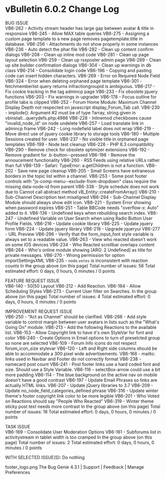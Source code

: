 # vBulletin 6.0.2 Change Log
 
 BUG
ISSUE	 
 VB6-262 - Activity stream header has large gap between avatar & title in responsive
VB6-245 - Allow MAX table queries
VB6-275 - Assigning a custom page template to a new page removes pagetemplate.title in database.
VB6-256 - Attachments do not show properly in some instances
VB6-236 - Auto detect the phar file
VB6-282 - Clean up content confirm dialogs
VB6-208 - Clean up inline mod code
VB6-281 - Clean up page layout selection
VB6-259 - Clean up rssposter admin page
VB6-289 - Clean up site builder confirmation dialogs
VB6-304 - Clean up warnings in db class
VB6-214 - Consolidate login code
VB6-196 - Copying and pasting code can insert hidden characters.
VB6-269 - Error on Required Node Field
VB6-324 - Error when deleting orphaned page template
VB6-301 - fetchmemberlist query returns infractiongroupid is ambiguous.
VB6-217 - Fix cookie tracking in the tag admincp page
VB6-233 - Fix obsolete jquery functions
VB6-203 - Fix warnings in upgrader
 VB6-178 - Focus outline for profile tabs is clipped
VB6-252 - Forum Home Module: Maximum Channel Display Depth not respected on javascript display_Forum_Tab call.
VB6-230 - implode(): Argument #2 must be of type ?array, string given in vbinstall...querydefs.php:4986
VB6-228 - Inlinemod checkboxes cause "invalid_node_id" on node undelete
VB6-257 - Load translate link in admincp frame
VB6-242 - Long nodefield label does not wrap
VB6-219 - Move direct use of jquery cookie library to storage tools
 VB6-180 - Multiple Sessions created for user.
VB6-237 - No visible title in orphaned page templates
VB6-199 - Node test cleanup
VB6-226 - PHP 8.3 compatibility
VB6-290 - Remove check for obsolete optimizer extensions
 VB6-192 - Remove gradient for .b-button--pressed
VB6-198 - Remove the annoucement functionality
VB6-260 - RSS Feeds using relative URLs rather than full
VB6-139 - Safari: TypeError: a.getChildren is not a function.
VB6-202 - Save new page cleanup
 VB6-205 - Small Screens have extraneous borders in the topic list within a channel.
VB6-253 - Some post footer controls with "js-comp-menu--exclude-from-dropdown" class require the missing data-node-id from parent
VB6-338 - Style schedule does not work due to Cannot call abstract method vB_Entity::createFromArray()
VB6-210 - Sub-Channel Description text misaligned
VB6-294 - Sub-Channel Display Module should always show edit icon.
VB6-221 - System Error showing when password expires
VB6-251 - Table BBCode needs "overflow-x: Auto" added to it.
VB6-136 - Undefined keys when rebuilding search index.
VB6-247 - Undefined Variable on User Search when using Radio Button User Profile Fields.
VB6-216 - Update cookie library
VB6-225 - Update jquery form
VB6-224 - Update jquery library
VB6-218 - Upgrade jqueryui
VB6-277 - URL Preview
VB6-296 - Verify that the form_input_font style variable is always set to a readable value.
VB6-263 - View who reacted doesn’t work on some IOS devices
 VB6-234 - Who Reacted scrollbar overlaps content
VB6-264 - Who's online module showing [ARG: 2 Undefined] as title for private messages.
 VB6-270 - Wrong permission for option importSettingsXML
VB6-235 - `node`.`votes` is inconsistent with reaction counts
In the group above (on this page)
Total number of issues: 56
Total estimated effort: 0 days, 0 hours, 0 minutes / 0 points

 FEATURE REQUEST
ISSUE	 
 VB6-140 - 50|50 Layout
VB6-212 - Add Reaction.
VB6-184 - Allow Scheduling Styles
VB6-273 - Current User filter on Searches.
In the group above (on this page)
Total number of issues: 4
Total estimated effort: 0 days, 0 hours, 0 minutes / 0 points

 IMPROVEMENT REQUEST
ISSUE	 
VB6-250 - "Act as Channel" should be clarified.
VB6-266 - Add style variable to control margin between user avatars in lists such as the "What's Going On" module.
 VB6-213 - Add the following Reactions to the available list.
 VB6-153 - Allow Copyright link to have it's own StyleVar for font and color
VB6-240 - Create Options in Email options to turn of preselcted group so none are selected
VB6-109 - Forum Info icons do not respect forum_icon_size stylevar
VB6-120 - Left and Right side columns should be able to accommodate a 300 pixel wide advertisements.
VB6-168 - mailto: links used in Navbar and Footer do not correctly format
VB6-238 - namecard post count
VB6-241 - Post footer links use a hard coded font and size. Should use a Style Variable.
 VB6-116 - selectBox-arrow could use a bit more padding
 VB6-114 - The blue background on the active nav on mobile doesn't have a good contrast
VB6-197 - Update Email Phrases so links are actually HTML links.
VB6-207 - Update jQuery libraries to 3.7
VB6-209 - Update no_node_field_categories_defined phrase
 VB6-316 - Update winter theme's footer copyright link color to be more legible
VB6-201 - Who Voted on Reactions should say "People Who Reacted"
 VB6-319 - Winter theme sticky post text needs more contrast
In the group above (on this page)
Total number of issues: 18
Total estimated effort: 0 days, 0 hours, 0 minutes / 0 points

 TASK
ISSUE	 
VB6-169 - Consolidate User Moderation Options
VB6-161 - Subforums list in activitystream in tablet width is too cramped
In the group above (on this page)
Total number of issues: 2
Total estimated effort: 0 days, 0 hours, 0 minutes / 0 points

WITH SELECTED ISSUE(S):
Do nothing
 
footer_logo.png The Bug Genie 4.3.1 | Support | Feedback | Manage Preferences